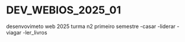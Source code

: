 # DEV_WEBIOS_2025_01

desenvovimeto web 2025 turma n2 primeiro semestre
-casar
-liderar
-viagar
-ler_livros
